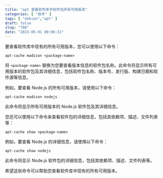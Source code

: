 ```yaml
---
title: "apt 查看软件库中软件包所有可用版本"
categories: [ "技术" ]
tags: [ "debian","apt" ]
draft: false
slug: "786"
date: "2023-05-01 00:06:32"
---
```


要查看软件库中现有的所有可用版本，您可以使用以下命令：

```
apt-cache madison <package-name>
```

将 `<package-name>` 替换为您要查看版本信息的软件包名称。此命令将显示所有可用版本的软件包及其详细信息，包括软件包名称、版本号、发行版、构建日期和软件源等信息。

例如，要查看 Node.js 的所有可用版本，请使用以下命令：

```
apt-cache madison nodejs
```

此命令将显示所有可用版本的 Node.js 软件包及其详细信息。

您还可以使用以下命令来查看软件包的详细信息，包括其依赖项、描述、文件列表等：

```
apt-cache show <package-name>
```

例如，要查看 Node.js 的详细信息，请使用以下命令：

```
apt-cache show nodejs
```

此命令将显示 Node.js 软件包的详细信息，包括其依赖项、描述、文件列表等。

希望这些命令可以帮助您查看软件库中现有的所有可用版本。

